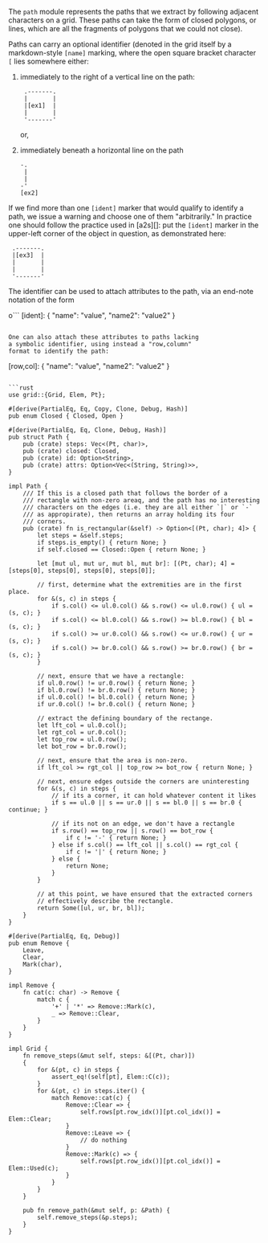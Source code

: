 The `path` module represents the paths that we extract by following
adjacent characters on a grid. These paths can take the form of closed
polygons, or lines, which are all the fragments of polygons that we
could not close).

Paths can carry an optional identifier (denoted in the grid itself by
a markdown-style `[name]` marking, where the open square bracket
character `[` lies somewhere either:

 1. immediately to the right of a vertical line on the path:

    ```
     .-------.
     |       |
     |[ex1]  |
     |       |
     '-------'
    ```

    or,

 2. immediately beneath a horizontal line on the path

    ```
    -.
     |
     |
    -'
    [ex2]
    ```

If we find more than one `[ident]` marker that would qualify to
identify a path, we issue a warning and choose one of them
"arbitrarily." In practice one should follow the practice used
in [a2s][]: put the `[ident]` marker in the upper-left corner
of the object in question, as demonstrated here:

```
 .-------.
 |[ex3]  |
 |       |
 |       |
 '-------'
```

The identifier can be used to attach attributes to the
path, via an end-note notation of the form

o```
[ident]: { "name": "value", "name2": "value2" }
```

One can also attach these attributes to paths lacking
a symbolic identifier, using instead a "row,column"
format to identify the path:

```
[row,col]: { "name": "value", "name2": "value2" }
```

```rust
use grid::{Grid, Elem, Pt};

#[derive(PartialEq, Eq, Copy, Clone, Debug, Hash)]
pub enum Closed { Closed, Open }

#[derive(PartialEq, Eq, Clone, Debug, Hash)]
pub struct Path {
    pub (crate) steps: Vec<(Pt, char)>,
    pub (crate) closed: Closed,
    pub (crate) id: Option<String>,
    pub (crate) attrs: Option<Vec<(String, String)>>,
}

impl Path {
    /// If this is a closed path that follows the border of a
    /// rectangle with non-zero areaq, and the path has no interesting
    /// characters on the edges (i.e. they are all either `|` or `-`
    /// as appropirate), then returns an array holding its four
    /// corners.
    pub (crate) fn is_rectangular(&self) -> Option<[(Pt, char); 4]> {
        let steps = &self.steps;
        if steps.is_empty() { return None; }
        if self.closed == Closed::Open { return None; }

        let [mut ul, mut ur, mut bl, mut br]: [(Pt, char); 4] = [steps[0], steps[0], steps[0], steps[0]];

        // first, determine what the extremities are in the first place.
        for &(s, c) in steps {
            if s.col() <= ul.0.col() && s.row() <= ul.0.row() { ul = (s, c); }
            if s.col() <= bl.0.col() && s.row() >= bl.0.row() { bl = (s, c); }
            if s.col() >= ur.0.col() && s.row() <= ur.0.row() { ur = (s, c); }
            if s.col() >= br.0.col() && s.row() >= br.0.row() { br = (s, c); }
        }

        // next, ensure that we have a rectangle:
        if ul.0.row() != ur.0.row() { return None; }
        if bl.0.row() != br.0.row() { return None; }
        if ul.0.col() != bl.0.col() { return None; }
        if ur.0.col() != br.0.col() { return None; }

        // extract the defining boundary of the rectange.
        let lft_col = ul.0.col();
        let rgt_col = ur.0.col();
        let top_row = ul.0.row();
        let bot_row = br.0.row();

        // next, ensure that the area is non-zero.
        if lft_col >= rgt_col || top_row >= bot_row { return None; }

        // next, ensure edges outside the corners are uninteresting
        for &(s, c) in steps {
            // if its a corner, it can hold whatever content it likes
            if s == ul.0 || s == ur.0 || s == bl.0 || s == br.0 { continue; }

            // if its not on an edge, we don't have a rectangle
            if s.row() == top_row || s.row() == bot_row {
                if c != '-' { return None; }
            } else if s.col() == lft_col || s.col() == rgt_col {
                if c != '|' { return None; }
            } else {
                return None; 
            }
        }

        // at this point, we have ensured that the extracted corners
        // effectively describe the rectangle.
        return Some([ul, ur, br, bl]);
    }
}

#[derive(PartialEq, Eq, Debug)]
pub enum Remove {
    Leave,
    Clear,
    Mark(char),
}

impl Remove {
    fn cat(c: char) -> Remove {
        match c {
            '+' | '*' => Remove::Mark(c),
            _ => Remove::Clear,
        }
    }
}

impl Grid {
    fn remove_steps(&mut self, steps: &[(Pt, char)])
    {
        for &(pt, c) in steps {
            assert_eq!(self[pt], Elem::C(c));
        }
        for &(pt, c) in steps.iter() {
            match Remove::cat(c) {
                Remove::Clear => {
                    self.rows[pt.row_idx()][pt.col_idx()] = Elem::Clear;
                }
                Remove::Leave => {
                    // do nothing
                }
                Remove::Mark(c) => {
                    self.rows[pt.row_idx()][pt.col_idx()] = Elem::Used(c);
                }
            }
        }
    }

    pub fn remove_path(&mut self, p: &Path) {
        self.remove_steps(&p.steps);
    }
}
```
